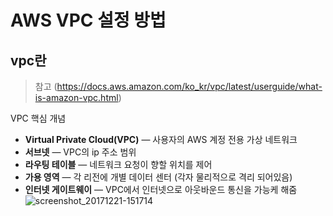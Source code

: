 # AWS VPC 설정 방법

## vpc란
> 참고 (https://docs.aws.amazon.com/ko_kr/vpc/latest/userguide/what-is-amazon-vpc.html)

VPC 핵심 개념
- **Virtual Private Cloud(VPC)** — 사용자의 AWS 계정 전용 가상 네트워크
- **서브넷** — VPC의 ip 주소 범위
- **라우팅 테이블** — 네트워크 요청이 향할 위치를 제어
- **가용 영역** — 각 리전에 개별 데이터 센터 (각자 물리적으로 격리 되어있음)
- **인터넷 게이트웨이** — VPC에서 인터넷으로 아웃바운드 통신을 가능케 해줌
![screenshot_20171221-151714](https://miro.medium.com/max/1000/1*C_j93s0KB4JwfLgck5YFug.png)